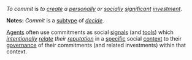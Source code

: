 *To commit* is *to [create](https://github.com/gcassel/Modular-Organization-Terminology/blob/master/terms/create.md) a [personally](https://github.com/gcassel/Modular-Organization-Terminology/blob/master/terms/personal.md) or [socially](https://github.com/gcassel/Modular-Organization-Terminology/blob/master/terms/social.md) [significant](https://github.com/gcassel/Modular-Organization-Terminology/blob/master/terms/significance.md) [investment](https://github.com/gcassel/Modular-Organization-Terminology/blob/master/terms/investment.md)*.

**Notes:**  *Commit* is a [subtype](https://github.com/gcassel/Modular-Organization-Terminology/blob/master/terms/subtype.md) of *[decide](https://github.com/gcassel/Modular-Organization-Terminology/blob/master/terms/decide.md)*.

[Agents](https://github.com/gcassel/Modular-Organization-Terminology/blob/master/terms/agent.md) often use commitments as social [signals](https://github.com/gcassel/Modular-Organization-Terminology/blob/master/terms/signal.md) (and [tools](https://github.com/gcassel/Modular-Organization-Terminology/blob/master/terms/tool.md)) which *[intentionally](https://github.com/gcassel/Modular-Organization-Terminology/blob/master/terms/intention.md) [relate](https://github.com/gcassel/Modular-Organization-Terminology/blob/master/terms/relationship.md) their [reputation](https://github.com/gcassel/Modular-Organization-Terminology/blob/master/terms/reputation.md)* in a [specific](https://github.com/gcassel/Modular-Organization-Terminology/blob/master/terms/specific.md) social [context](https://github.com/gcassel/Modular-Organization-Terminology/blob/master/terms/context.md) to their [governance](https://github.com/gcassel/Modular-Organization-Terminology/blob/master/terms/govern.md) of their commitments (and related investments) within that context.
